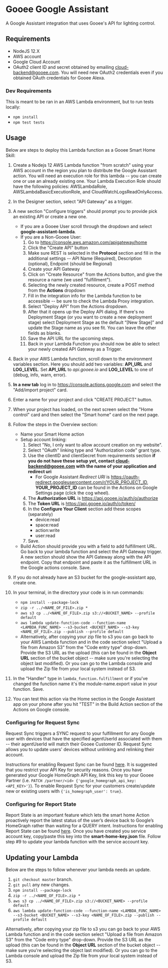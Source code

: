 # Gooee Google Assistant
A Google Assistant integration that uses Gooee's API for lighting control.

## Requirements
* NodeJS 12.X
* AWS account
* Google Cloud Account
* OAuth2 client ID and secret obtained by emailing cloud-backend@gooee.com. You will need new OAuth2 credentials even if you obtained OAuth credentials for Gooee Alexa.

### Dev Requirements
This is meant to be ran in an AWS Lambda environment, but to run tests locally: 
* `npm install`
* `npm test tests`

## Usage
Below are steps to deploy this Lambda function as a Gooee Smart Home Skill:

1. Create a Nodejs 12 AWS Lambda function "from scratch" using your AWS account in the region you plan to distribute the Google Assistant action. You will need an execution role for this lambda -- you can create one or use an already existing one. Your Lambda Execution Role should have the following policies: AWSLambdaRole, AWSLambdaBasicExecutionRole, and CloudWatchLogsReadOnlyAccess.
2. In the Designer section, select "API Gateway" as a trigger. 
3. A new section "Configure triggers" should prompt you to provide pick an existing API or create a new one. 

    * If you are a Gooee User scroll through the dropdown and select **google-assistant-lambda**. 
    * If you are a Non-Gooee User:
        1. Go to https://console.aws.amazon.com/apigateway/home
        2. Click the "Create API" button
        3. Make sure REST is selected in the **Protocol** section and fill in the additional settings -- API Name (Required),               Description (optional), Endpoint (should be Regional)
        4. Create your API Gateway
        5. Click on "Create Resource" from the Actions button, and give the resource a name (we used "fulfillment").
        6. Selecting the newly created resource, create a POST method from the **Actions** dropdown
        7. Fill in the integration info for the Lambda function to be accessible -- be sure to check the Lambda Proxy integration.
        8. Select "Deploy API" from the Actions dropdown.
        9. After that it opens up the Deploy API dialog. If there's no Deployment Stage (or you want to create a new deployment stage) select Deployment Stage as the default “[New Stage]” and update the Stage name as you see fit. You can leave the other fields as blanks.
        10. Save the API URL for the upcoming steps.
        11. Back in your Lambda Function you should now be able to select your newly created API Gateway as a Trigger.
4. Back in your AWS Lambda function, scroll down to the environment variables section. Here you should add two variables: **API_URL** and **LOG_LEVEL**. Set **API_URL** to *api.gooee.io* and **LOG_LEVEL** to one of (debug, info, warn, error).
5. **In a new tab** log in to https://console.actions.google.com and select the "Add/import project" card.
6. Enter a name for your project and click "CREATE PROJECT" button.
7. When your project has loaded, on the next screen select the "Home control" card and then select the "Smart home" card on the next page.
8. Follow the steps in the Overview section:
    * Name your Smart Home action
    * Setup account linking:
        1. Select "No, I only want to allow account creation on my website".
        2. Select "OAuth" linking type and "Authorization code" grant type.
        3. Use the clientID and clientSecret from requirements section **if you do not have these setup yet, contact cloud-backend@gooee.com with the name of your application and redirect uri**
            - For Google Assistant *Redirect URI* is https://oauth-redirect.googleusercontent.com/r/YOUR_PROJECT_ID, **YOUR_PROJECT_ID** can be found in the Actions on Google Settings page (click the cog wheel).
        4. The **Authorization URL** is https://api.gooee.io/auth/o/authorize
        5. The **Token URL** is https://api.gooee.io/auth/o/token/
        6. In the **Configure Your Client** section add these scopes (separately)
            - device:read
            - space:read
            - action:write
            - user:read
        5. Save.
    * Build Action should provide you with a field to add fulfillment URL. Go back to your lambda function and select the API Gateway trigger. A new section
        should show the API Gateway along with the API endpoint. Copy that endpoint and paste it as the fulfillment URL in the
        Google actions console. Save.
9. If you do not already have an S3 bucket for the google-assistant app, create one.
10. In your terminal, in the directory your code is in run commands:
    * `npm install --package-lock`
    * `zip -r ../<NAME_OF_FILE>.zip *`
    * `aws s3 cp ../<NAME_OF_FILE>.zip s3://<BUCKET_NAME> --profile default`
    * `aws lambda update-function-code --function-name <LAMBDA_FUNC_NAME> --s3-bucket <BUCKET_NAME> --s3-key <NAME_OF_FILE>.zip --publish --profile default`
    * Alternatively, after copying your zip file to s3 you can go back to your AWS Lambda function and in the code section select "Upload a file from Amazon S3" from the "Code entry type" drop-down. Provide the S3 URL as the upload (this can be found in the **Object URL** section of the bucket object -- make sure you're selecting the object last modified). Or you can go to the Lambda console and upload the Zip file from your local system instead of S3.
11. In the "Handler" type in `lambda_function.fulfillment` or if you've changed the function name it's the module-name.export value in your function. Save.
12. You can test this action via the Home section in the Google Assistant app on your phone after you hit "TEST" in the Build Action section of the Actions on Google console.

### Configuring for Request Sync
Request Sync triggers a SYNC request to your fulfillment for any Google user with devices that have the specified agentUserId associated with them -- their agentUserId will match their Gooee Customer ID. Request Sync allows you to update users' devices without unlinking and relinking their account.

Instructions for enabling Request Sync can be found [here](https://developers.google.com/actions/smarthome/develop/request-sync). It is suggested that you restrict your API Key for security reasons. Once you have generated your Google HomeGraph API Key, link this key to your Gooee Partner (i.e. `PATCH /partner/<id> {'google_homegraph_api_key: <API_KEY>'}`). To enable Request Sync for your customers create/update new or existing users with `{'is_homegraph_user': true}`.

### Configuring for Report State
Report State is an important feature which lets the smart home Action proactively report the latest status of the user’s device back to Google’s HomeGraph rather than waiting for a QUERY intent. Instructions for enabling Report State can be found [here](https://developers.google.com/actions/smarthome/develop/report-state). Once you have created you service account key, copy/paste this key into the **smart-home-key.json** file. Follow step #9 to update your lambda function with the service account key.

## Updating your Lambda
Below are the steps to follow whenever your lambda needs an update.

1. `git checkout master` branch.
2. `git pull` any new changes.
3. `npm install --package-lock`
4. `zip -r ../<NAME_OF_FILE>.zip *`
5. `aws s3 cp ../<NAME_OF_FILE>.zip s3://<BUCKET_NAME> --profile default`
6. `aws lambda update-function-code --function-name <LAMBDA_FUNC_NAME> --s3-bucket <BUCKET_NAME> --s3-key <NAME_OF_FILE>.zip --publish --profile default`
 
 Alternatively, after copying your zip file to s3 you can go back to your AWS Lambda function and in the code section select "Upload a file from Amazon S3" from the "Code entry type" drop-down. Provide the S3 URL as the upload (this can be found in the **Object URL** section of the bucket object -- make sure you're selecting the object last modified). Or you can go to the Lambda console and upload the Zip file from your local system instead of S3.
